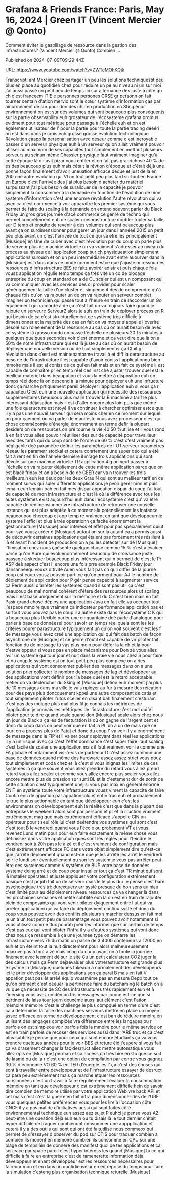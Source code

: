 # Grafana &amp; Friends France: Paris, May 16, 2024 | Green IT (Vincent Mercier @ Qonto)

Comment éviter le gaspillage de ressource dans la gestion des infrastructures? (Vincent Mercier @ Qonto) Combien ...

Published on 2024-07-09T09:29:44Z

URL: https://www.youtube.com/watch?v=ZWTcMOhKQjk

Transcript: ant Mercier chez partager un peu les solutions techniquestit peu plus en place au quotidien chez pour réduire un pe au niveau ni un sur moi j'ai aussi passé un petit peu de temps ici sur alternance des juste à côté qu ch c'est franceem ITIE é personnes persones GRSE gr personn on fait tourner centain d'ation mervic sont le cœur système d'information ças par ainormément de sur pour don des chir en production en Sting énor environnement on est sur des volumes qui sont beaucoup plus conséquents sur la partie observability euh grosateur de l'écosystème grafana promus évidment pour tout métrique pour passage à l'échelle euh et on est également utilisateur de l' pour la partie pour toute la partie tracing deééri on est dans dans je crois euh grosse grosse évolution technologique Révolution çaapp la personalisation avec deseur comme c'est incroyable passer d'un serveur physique euh à un serveur qu'on allait vraiment pouvoir utiliser au maximum de ses capacités tout simplement en mettant plusieurs serveurs au seinun même Chassier physique faut vraiment imaginer qu'à cette époque là on avit pizar vous enfiler et en fait pas grandchose 40 % de és des beaucoup plus euh mais cétait la révtion d'époque et c'était déjà une bonne façon finalement d'avoir uneuation efficace deque et just de la en 200 une autre évolution qui VI un tout petit peu plus tard surtout en France en Europe c'est l'arrivée des j'ai plus besoin d'acheter du matériel surpuissant j'ai plus besoin de surallouer de la capacité je pouvoir simplement la consommer à la demande en fonction de l'évolution de mon système d'information c'est une énorme révolution l'autre révolution qui va avec ça c'est commence à voir apparaître les premier système qui vous permet de faire du scaling à la demande on entend souvent parler du Black Friday un gros gros journée d'acé commerce ce genre de techno qui permet concrètement euh de scaler uneinrastructure doubler tripler sa taille sur D temp et ensuite de revenir à des volumes qui sont beaucoup plus avant ça on surdimensionner pour gérer un jour dans l'annéeé 2015 un petit peu plus avant un c'est l'arrivée de tout ce qui va être les principalement [Musique] en Une de cuber avec c'est révolution par du coup on parle plus de serveur plus de machine virtuelle on va vraiment s'adresser au niveau du process au niveau de l'application coup sur ch physiqueation simplement applications surouch et on un peu intermédiaire avait entre auourver dans la [Musique] est dans dans ce modè comment estce que j'ajuste m ressources ressources d'infrastructure BES ré faitz avoirér adistr et puis chaque fois vousz application réguliè temp temps ça très vite un co de blocage entreprise du coup en standard on a de CL scaler qui est un composant qui va communiquer avec les services des cl provider pour scaler génériquement la taille d'un cluster et simpement des de comprendre qu'à chaque fois qu'on va rajouter un de on va rajouter un serveur complet imaginer un technicien qui passé tout à l'heure en train de raccorder un Go équipement qui raccorde à de ça c'est fait on va toujours faire quand je rajoute un serveure Serveur2 alors je suis en train de déployer process en R qui besoin de ça c'est structurellement ce système très difficile à dimensionner et la majorité des cas en fait on va ntoyer s'appelle l'overire désolé son rôlee ement de la ressource au cas où on aurait besoin de avec ce système là grosso modo on passe l'échelle de plusieurs 20 15 minutes à quelques quelques secondes voir c'est énorme et ça veut dire que là on a 50% de notre infrastructure qui est là juste au cas où on aurait besoin de déployer une nouvelle version ou de tout simplementer ça Ctait gr révolution dans c'esti est maintenantorme travail à et diff la derastructure au beso de de l'inrastructure il est capable d'avoir coniss l'applicationou bien mmoire mais il est ai coniss de ce qui en fait mais et en fait ce système il est capable de connaître pr en temp réel des inst che ajuster trouver quel est le meilleur matériel dans beaupation et vous la mettre à disposition euh en temps réel donc là on descend à la minute pour déployer euh une infructure donc ça marche prtiquement pareil déployer l'application euh si vous ça r capacitéu C'est euh une nouvelle application qui nécessite des ressources supplémentaires beaucoup plus malin trouver la B machine à tarif le plus intéressant déjàisation mais il est d'aller encore plus loin puis que même une fois queructure est ntoyé il va continuer à chercher optimiser estce que il y a pas une nouvel serveur qui sera moins cher en ce moment sur lequel on pour çaement on va parler de manifeste vous avez processeur c'est qu chose commécomie d'énergiej énormément en terme defir la plupart desiders on de ressources on pré tourne la vie 40 50 %utilisé et il vous rond à en fait vous allez pouvoir réutiliser des sur de capacité pour travailleur avec des tarifs qui du coup sont de l'ordre de 60 % c'est c'est vraiment pas négligable deè paramètre définir les paramètres de l'UT serveur paramètres réseau les paramètr stockal et cetera conrtement une super déo qui a été fait à rent en fin de l'année dernière il m'agé trois applications qui sont dévolé sur une machine virtuelle TR application 4 g on veut passer à l'échelle on va rajouter dépliement de cette même application parce que on est black friday et on a besoin de de CEER car va n trouver les trois meilleurs n euh les deux par les deux Grau N qui sont au meilleur tarif en ce moment surws qui suler différents applications je pvoir gérer mon et puis lemain euh lemain bah en fait mes dispar appcation dispar du coup j'ai tout de capacité de mon infrastructure et c'est là où la différence avec tous les autes systèmes exist aujourd'hui euh dans l'écosystème c'est qu' va être capable de redimensionner vre infrastructure de retrouver une nouvelle instance qui est plus adaptée à ce moment-là potenellement les instance beaucoupou chercoup et app temp ré vraiment en tant que développeurnie système l'effici et plus à très opérationn ça facite énormément la gestionructure [Musique] pour intéress et effet pour pas spécialement quiut pour syè vousz créer é [Musique] autant on sur la autant ça a permis aussi de découvrir certaines applications qui étaient pas forcément très résilient à là et avant l'incident de production on a pu les détecter sur de [Musique] l'timisation chez nous çaésente quelque chose comme 15 % c'est à évaluer parce qu'on Aure qui évoluenormément beaucoup de croissance juste passage à skeduer beauccoup plus intéressant qui n permett de c'est le Pr ASP deè aspect c'est l' encore une fois prre exemple Black Friday jour dansannéequ vousz d'tivité Auen vous fait pas ch quii différ de la journé coup est coup vousz pouvoir parti ce qu'on prment pour AJ le nombre de déoiement de application pour P gér pense capacité à augmenter service ça Perm aussi d'arrêter les systèmes quand il sont pas util ça c'est beaucoup de mal normal cohérent d'étere des ressources alors ut scaling mais il est basé uniquement sur la mémoire et du C c'est bien mais en fait Pasir grand chose déploy une application Java en fait elle va occuper tout l'espace mmoire que vraiment ça indicateur performance application pas et surtout vous pouvez pas le coup il a autre existe dans l'écosystème C K qui a beaucoup plus flexible parler une cinquantaine deè parle d'analogue pour parler à base de donnéesel pour savoir en temps réel quels sont les les critères pourer parastructure typiquement un qu'on voit souvent c'est les f de message vous avez créé une application qui qui fait des batch de façon asynchrone de [Musique] et ce genre d'outil est capable de vir piloter fait fonction du de message tu vas plus moin pour défer la la ch et là pour c'estveloppeur si vousz pas en place mécanisme pour Don zé vous allez avir un système qui tour jour et nuit dans la vraie vie nous chez S pour faire et du coup le système est un tout petit peu plus complexe on a des applications qui vont consommer publier des messages dans on a une solution prier collecter le nombre de messages de lag et développeur au des applications vont définir pour la base quel est le retard acceptable métier on va déclencher du Sking et [Musique] detion euh moment j'ai plus de 10 messages dans ma ville je vais nployer au fur à mesure des réication pour des pays plus doncquement kppel une autre composant de catis et tout simplement piloter l'utos sceller en disant bah finalement c'esturam c'est pas des moiage plus mal plus fil je connais les métriques de l'application je connais les métriques de l'inrastructure c'est moi qui VI piloter pour te dire quand scale quand don [Musique] scale alors chez nous un jour de Black à ça les de facturation là où on gagne de l'argent cent et donc du coup dans on peut voir que en fait la PL on a un dé mais que ce jourl on a process plus de Patat et donc du coup l' va voir il y a énormément de message dans la FIP et il va ser pour déployant dans réel les applications il y a un risque avec ça c'est l'effet dominance c'est super faire l'aut scaling c'est facile de scaler une application mais il faut vraiment voir le comme une FA globale et notamment vis-à-vis de partieour G c'est assez commun une base de données quand même des hardware assez assez strict vous pouz tout simplement et coda chez et là c'est si vous inignez les limites de ces systèmes là ça que souvent vous allez prendre du retard vous allez prend retard vous allez scaler et comme vous allez encore plus scaler vous allez encore mettre plus de pression sur surti BL et là c'estement dur de sortir de cette situation c'est typiquement unej si vous pas max en général énorme ENIT en système toute votre infrastructure vousz viment la capacité de faire Contin enc de appation par appationsolu et enfin truc euh et probablement le truc le plus actionnable en tant que développeur euh c'est les environments on développement euh la réalité c'est que dans la plupart des entreprises le weekend alors sont par personn et pr et là ilruction vraiment extrêmement magique mais extrêmement efficace s'appelle CIN un opérateur pour t seul rôle lui c'est deétendre vos systèmes qui sont c'est c'est tout B le vendredi quand vous l'école ou probement VT et vous revenez Lund matin pour pour euh faire exactement la même chose vous définissez dans votre application ques sont les règles pour l'teindre le vendredi soir à 20h pass le à zé et il c'est vraiment de configuration mais c'est extrêmement efficace FO dans votre objet simplement dire qu'est-ce que j'arrête déploement quand est-ce que je les arrête les arrêt le vendredi soir le lundi soir éventuellement qu son les systèm je veux pas arrêter peut-être des systèmes comme V système de BUP votre base de données système deing arrê et du coup pour installer tout ça c'est TR minut qui sont là installer opérateur et juste appliquer votre configuration extrêmement basique c'est pr job fait un de serveur mais le le plus dur je pense c'est barè psychologique très trè durexquerv arr systè presque du bon sens au niau c'est limité pour au déploiement niveau ressources ça va changer là dans les prochaines semaines et petite subtilité euh là on est en train de rajouter plein de composants qui vont venir piloter dyiquement entre l'ut qui va arrêter applicationi qui va faire du déploiement continu systè et donc du coup vous pouvez avoir des conflits plusieurs s marcher dessus en fait moi je un a un tout petit peu de paramétrage vous pouvez avoir notamment si vous utilisez comme flux pourah préir les informer que sur certain de temps c'est pas eux qui vont piloter l'Infra il y a d'autres systèmes qui vont donc chez nous ça ressemble à ça une journée type on démarre les infrastructure vers 7h du matin on passe de 3 4000 conteneurs à 12000 en euh et on éteint tout la nuit directement pour alors malheureusement onarrive pas à tout à zé mais imag du coup avant on à toute la journée finement avec leement dé sur le site Cu un petit calculateur CO2 juger la des calculs mais ça Perm déjàévaluer plus votrerastructure est grande plus ê systme in [Musique] quelques takeaon a normalement des développeurs ici le prier développer des applications son ça paraî B mais en fait V appation peut pas êt arrêé équip vousmême pas en mesure Depp tout ce qu'on prdment c'est deèuer la pertinence faire du batchaming le batch on a vu que ça nécessite de SC des infrastructures très rapidement euh et à l'inersing vous avez un démon tris messages par jource est-ce que si pertinent de laiss tour journ deuxème aussi aut élément c'est l'ation mémoire mémoire c'est le challenge le plus compqué en terme d'ure c'est ça a déterminer la taille des machines serveurs mettre en place un moyen assez efficace en terme de développement c'est bah de réduire mmoire en utilisant des langages compidés vra différence entre les langages ou r parfois on est simpleou voir parfois fois la mmoire pour le même service on est en train parfois de recoser des services aussi dans l'ARE truc et ça c'est plus subtile je pense que pour ceux qui sont encore étudiants ça va vous prendre quelques années pour le voir BES et rcture éid j'espère si vous fait ça va drasement changer la faç desrruct allez mettre automatique vous allez opis en [Musique] perman et ça access ch très bire en Go que ce soit de laamd ou de la r c'est une option de compilation par contre vous gagnez 30 % d'économie VO 60 % en TER d'énergie les l' ça c'est des choses qui sont à travailler entre développeur et de l'infrastructure essayer de desruct ça para peu extrêmement mais ça marche etquer les ressources surisionnées c'est un travail à faire régulièrement évaluer la consommation mémoire en tant que développeur c'est extrêmement difficile hein de savoir dire combien de mémoire utilisé par votre application Web vre back API et cet mais c'est c'est la guerre en fait infra pour dimensionner des de l'URE vous quelques petites préférences vous pour les lire à l'occasion côté CNCF il y a pas mal de d'initiatives aussi qui sont faites côté environnemental technique euh assez àez sujet P euhci je pense vous AZ peut-être une question déjà euh euh ou tu disais là le tout dernier c'était hyper difficile de traquer combienont consommer une apppplication et cetera il y a des outils qui sont qui ont été faitutilise nous commeox qui permet de d'essayer d'observer du pod sur CTIS pour traquer combien à combien ils monent en mémoire combien ils consomme en CPU sur une plage de temps àin de donneré des manifest quoi de tes applications et ça seilleace par space pareil c'est hyper intéress les quand [Musique] tu ce qui difficile à faire en entreprise c'est de ramenerette information déjà développeur et enant développeur est les ressources nécessaires pour faireour mon et en dans un quotidienvelur en entreprise du temps pour faire la simulation c'esteng plus organisation technique rctureile [Musique]


